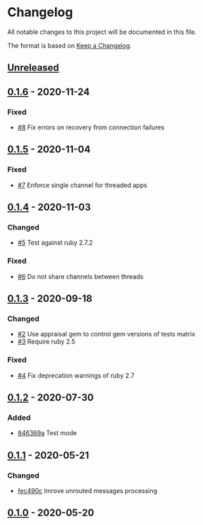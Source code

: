 # Changelog

All notable changes to this project will be documented in this file.

The format is based on [Keep a Changelog](https://keepachangelog.com/en/1.0.0/).

## [Unreleased](https://github.com/veeqo/bunny-publisher/compare/v0.1.6...HEAD)


## [0.1.6](https://github.com/veeqo/bunny-publisher/compare/v0.1.5...v0.1.6) - 2020-11-24

### Fixed
- [#8](https://github.com/veeqo/bunny-publisher/pull/8) Fix errors on recovery from connection failures


## [0.1.5](https://github.com/veeqo/bunny-publisher/compare/v0.1.4...v0.1.5) - 2020-11-04

### Fixed
- [#7](https://github.com/veeqo/bunny-publisher/pull/7) Enforce single channel for threaded apps


## [0.1.4](https://github.com/veeqo/bunny-publisher/compare/v0.1.3...v0.1.4) - 2020-11-03

### Changed
- [#5](https://github.com/veeqo/bunny-publisher/pull/5) Test against ruby 2.7.2

### Fixed
- [#6](https://github.com/veeqo/bunny-publisher/pull/6) Do not share channels between threads


## [0.1.3](https://github.com/veeqo/bunny-publisher/compare/v0.1.2...v0.1.3) - 2020-09-18

### Changed
- [#2](https://github.com/veeqo/bunny-publisher/pull/2) Use appraisal gem to control gem versions of tests matrix
- [#3](https://github.com/veeqo/bunny-publisher/pull/3) Require ruby 2.5

### Fixed
- [#4](https://github.com/veeqo/bunny-publisher/pull/4) Fix deprecation warnings of ruby 2.7


## [0.1.2](https://github.com/veeqo/bunny-publisher/compare/v0.1.1...v0.1.2) - 2020-07-30

### Added
-  [846369a](https://github.com/veeqo/bunny-publisher/commit/846369a76a9ae1c38e0a08844a5c992412eac520) Test mode


## [0.1.1](https://github.com/veeqo/bunny-publisher/compare/v0.1.0...v0.1.1) - 2020-05-21

### Changed
- [fec490c](https://github.com/veeqo/bunny-publisher/commit/fec490c91a7db9d053dba9afde0736a4ce2dde71) Imrove unrouted messages processing

## [0.1.0](https://github.com/veeqo/bunny-publisher/releases/tag/v0.1.0) - 2020-05-20
